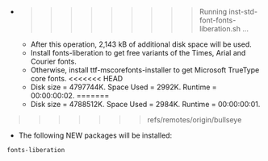 * >>>>>>>>> Running inst-std-font-fonts-liberation.sh ...
  * After this operation, 2,143 kB of additional disk space will be used.
  * Install fonts-liberation to get free variants of the Times, Arial and Courier fonts.
  * Otherwise, install ttf-mscorefonts-installer to get Microsoft TrueType core fonts.
<<<<<<< HEAD
  * Disk size = 4797744K. Space Used = 2992K. Runtime = 00:00:00:02.
=======
  * Disk size = 4788512K. Space Used = 2984K. Runtime = 00:00:00:01.
>>>>>>> refs/remotes/origin/bullseye
  * The following NEW packages will be installed:
  ```bash
fonts-liberation
  ```
